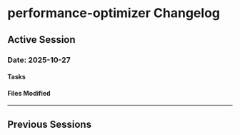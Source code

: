 # performance-optimizer Changelog

## Active Session

### Date: 2025-10-27

#### Tasks
<!-- Task changes will be logged here -->

#### Files Modified
<!-- File modifications will be logged here -->

---

## Previous Sessions
<!-- Previous session logs will be archived here -->
